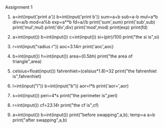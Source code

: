 Assignment 1            

1) a=int(input('print a'))
   b=int(input('print b'))
   sum=a+b
   sub=a-b
   mul=a*b
   div=a/b
   mod=a%b
   exp=a**b
   fd=a//b
   print('sum',sum)
   print('sub',sub)
   print('mul',mul)
   print('div',div)
   print('mod',mod)
   print(exp)
   print(fd)


2) a=int(input())
   b=int(input())
   c=int(input())
   si=(p*t*r)/100
   print("the si is",si)


3) r=int(input("radius r"))
   aoc=3.14*r*r
   print('aoc',aoc)

4) b=int(input())
   h=int(input())
   area=(0.5*b*h)
   print("the area of triangle",area)
   
5) celsius=float(input())
   fahrenhiet=(celsius*1.8)+32
   print("the fahrenhiet is",fahrenhiet)
   
6) l=int(input("l"))
   b=int(input("b"))
   aor=l*b
   print('aor=',aor)


7) s=int(input())
    peri=4*s
    print("the perimeter is",peri)

8) r=int(input())
   cf=2*3.14*r
   print("the cf is",cf)


9) a=int(input())
   b=int(input())
   print("before swapping",a,b);
   temp=a
   a=b
   print("after swapping",a,b)
